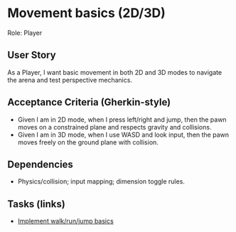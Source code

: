 # Movement basics (2D/3D)

Role: Player

## User Story

As a Player, I want basic movement in both 2D and 3D modes to navigate the arena and test perspective mechanics.

## Acceptance Criteria (Gherkin-style)

- Given I am in 2D mode, when I press left/right and jump, then the pawn moves on a constrained plane and respects gravity and collisions.
- Given I am in 3D mode, when I use WASD and look input, then the pawn moves freely on the ground plane with collision.

## Dependencies

- Physics/collision; input mapping; dimension toggle rules.

## Tasks (links)

- [Implement walk/run/jump basics](./tasks/implement-walk-run-jump-basic.md)
